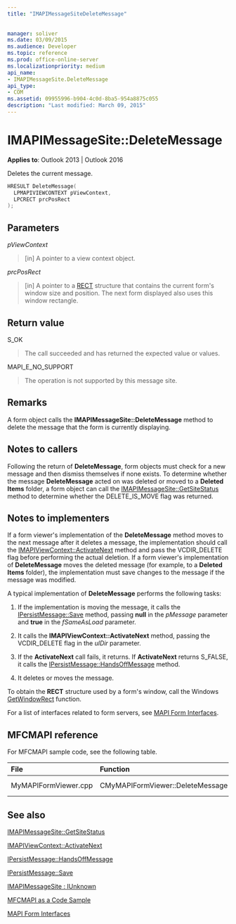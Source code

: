 ```yaml
---
title: "IMAPIMessageSiteDeleteMessage"
 
 
manager: soliver
ms.date: 03/09/2015
ms.audience: Developer
ms.topic: reference
ms.prod: office-online-server
ms.localizationpriority: medium
api_name:
- IMAPIMessageSite.DeleteMessage
api_type:
- COM
ms.assetid: 09955996-b904-4c0d-8ba5-954a8875c055
description: "Last modified: March 09, 2015"
---
```


# IMAPIMessageSite::DeleteMessage

  
  
**Applies to**: Outlook 2013 | Outlook 2016 
  
Deletes the current message.
  
```cpp
HRESULT DeleteMessage(
  LPMAPIVIEWCONTEXT pViewContext,
  LPCRECT prcPosRect
);
```

## Parameters

 _pViewContext_
  
> [in] A pointer to a view context object.
    
 _prcPosRect_
  
> [in] A pointer to a [RECT](https://msdn.microsoft.com/library/dd162897%28VS.85%29.aspx) structure that contains the current form's window size and position. The next form displayed also uses this window rectangle. 
    
## Return value

S_OK 
  
> The call succeeded and has returned the expected value or values.
    
MAPI_E_NO_SUPPORT 
  
> The operation is not supported by this message site.
    
## Remarks

A form object calls the **IMAPIMessageSite::DeleteMessage** method to delete the message that the form is currently displaying. 
  
## Notes to callers

Following the return of **DeleteMessage**, form objects must check for a new message and then dismiss themselves if none exists. To determine whether the message **DeleteMessage** acted on was deleted or moved to a **Deleted Items** folder, a form object can call the [IMAPIMessageSite::GetSiteStatus](imapimessagesite-getsitestatus.md) method to determine whether the DELETE_IS_MOVE flag was returned. 
  
## Notes to implementers

If a form viewer's implementation of the **DeleteMessage** method moves to the next message after it deletes a message, the implementation should call the [IMAPIViewContext::ActivateNext](imapiviewcontext-activatenext.md) method and pass the VCDIR_DELETE flag before performing the actual deletion. If a form viewer's implementation of **DeleteMessage** moves the deleted message (for example, to a **Deleted Items** folder), the implementation must save changes to the message if the message was modified. 
  
A typical implementation of **DeleteMessage** performs the following tasks: 
  
1. If the implementation is moving the message, it calls the [IPersistMessage::Save](ipersistmessage-save.md) method, passing **null** in the _pMessage_ parameter and **true** in the _fSameAsLoad_ parameter. 
    
2. It calls the **IMAPIViewContext::ActivateNext** method, passing the VCDIR_DELETE flag in the _ulDir_ parameter. 
    
3. If the **ActivateNext** call fails, it returns. If **ActivateNext** returns S_FALSE, it calls the [IPersistMessage::HandsOffMessage](ipersistmessage-handsoffmessage.md) method. 
    
4. It deletes or moves the message.
    
To obtain the **RECT** structure used by a form's window, call the Windows [GetWindowRect](https://msdn.microsoft.com/library/ms633519) function. 
  
For a list of interfaces related to form servers, see [MAPI Form Interfaces](mapi-form-interfaces.md).
  
## MFCMAPI reference

For MFCMAPI sample code, see the following table.
  
|**File**|**Function**|**Comment**|
|:-----|:-----|:-----|
|MyMAPIFormViewer.cpp  <br/> |CMyMAPIFormViewer::DeleteMessage  <br/> |Not implemented.  <br/> |
   
## See also



[IMAPIMessageSite::GetSiteStatus](imapimessagesite-getsitestatus.md)
  
[IMAPIViewContext::ActivateNext](imapiviewcontext-activatenext.md)
  
[IPersistMessage::HandsOffMessage](ipersistmessage-handsoffmessage.md)
  
[IPersistMessage::Save](ipersistmessage-save.md)
  
[IMAPIMessageSite : IUnknown](imapimessagesiteiunknown.md)


[MFCMAPI as a Code Sample](mfcmapi-as-a-code-sample.md)
  
[MAPI Form Interfaces](mapi-form-interfaces.md)

